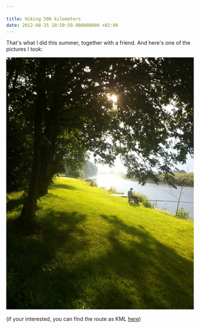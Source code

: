 ```yaml
---

title: Hiking 500 kilometers
date: 2012-08-25 18:50:59.000000000 +02:00
---
```

That's what I did this summer, together with a friend. And here's one of the pictures I took:  

![The river Vecht near Ommen](/img/IMG_5618-e1345916976523-764x1024.jpg)  

(if your interested, you can find the route as KML [here](https://maps.google.nl/maps?q=http://www.ge-paden.nl/pieterpad/kml-files/pieterpad.kml&ie=UTF-8&source=websearch))